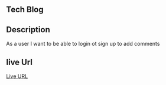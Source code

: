 ## Tech Blog 

## Description 
As a user I want to be able to login ot sign up to add comments

## live Url
[Live URL](https://git.heroku.com/hidden-crag-54663.git )
